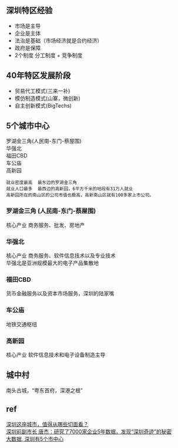 ## 深圳特区经验
+ 市场是主导
+ 企业是主体
+ 法治是基础（市场经济就是合约经济）
+ 政府是保障
+ 2个制度  分工制度 + 竞争制度
## 40年特区发展阶段
+ 贸易代工模式(三来一补)
+ 模仿制造模式(山寨，微创新)
+ 自主创新模式(BigTechs)
## 5个城市中心
罗湖金三角(人民南-东门-蔡屋围)    
华强北    
福田CBD   
车公庙   
高新园
```
就业密度最高  最东边的罗湖金三角   
就业人口最多  最西边的高新园，6平方千米的地段有31万人就业   
高新园所在的南山区的公司市值也极高，高新南山区就有100多家上市公司。
```
### 罗湖金三角 (人民南-东门-蔡屋围)
核心产业 商务服务、批发、房地产

### 华强北
核心产业 商务服务、软件信息技术以及专业技术   
华强北是亚洲规模最大的电子产品集散地

### 福田CBD 
货币金融服务以及资本市场服务，深圳的陆家嘴

### 车公庙  
地铁交通枢纽   

### 高新园
核心产业 软件信息技术和电子设备制造主导


## 城中村
南头古城，“粤东首府，深港之根”

## ref
[深圳这座城市，值得从哪些切面看？](https://m.igetget.com/share/course/article?id=xzYo2GPNq4W8VEb4e4JejyRBZbnw0d)   
[深圳前副市长 唐杰：研究了7000家企业5年数据，发现“深圳奇迹”的秘密](https://mp.weixin.qq.com/s/L_C46WU9Ei14VGg-6v4AHA)   
[大数据, 深圳有5个市中心](https://mp.weixin.qq.com/s/TrIkuPoxQGyV870yM07nSw)

